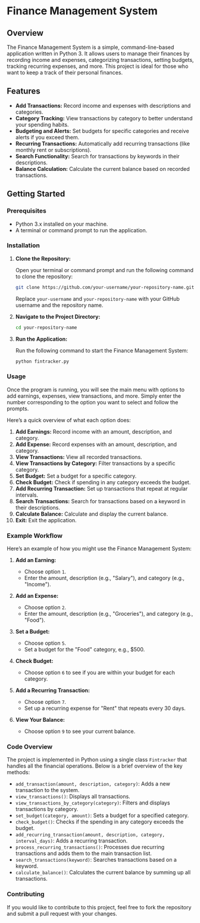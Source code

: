 # Finance Management System

## Overview

The Finance Management System is a simple, command-line-based application written in Python 3. It allows users to manage their finances by recording income and expenses, categorizing transactions, setting budgets, tracking recurring expenses, and more. This project is ideal for those who want to keep a track of their personal finances.

## Features

- **Add Transactions:** Record income and expenses with descriptions and categories.
- **Category Tracking:** View transactions by category to better understand your spending habits.
- **Budgeting and Alerts:** Set budgets for specific categories and receive alerts if you exceed them.
- **Recurring Transactions:** Automatically add recurring transactions (like monthly rent or subscriptions).
- **Search Functionality:** Search for transactions by keywords in their descriptions.
- **Balance Calculation:** Calculate the current balance based on recorded transactions.

## Getting Started

### Prerequisites

- Python 3.x installed on your machine.
- A terminal or command prompt to run the application.

### Installation

1. **Clone the Repository:**

   Open your terminal or command prompt and run the following command to clone the repository:

   ```bash
   git clone https://github.com/your-username/your-repository-name.git
   ```

   Replace `your-username` and `your-repository-name` with your GitHub username and the repository name.

2. **Navigate to the Project Directory:**

   ```bash
   cd your-repository-name
   ```

3. **Run the Application:**

   Run the following command to start the Finance Management System:

   ```bash
   python fintracker.py
   ```

### Usage

Once the program is running, you will see the main menu with options to add earnings, expenses, view transactions, and more. Simply enter the number corresponding to the option you want to select and follow the prompts.

Here’s a quick overview of what each option does:

1. **Add Earnings:** Record income with an amount, description, and category.
2. **Add Expense:** Record expenses with an amount, description, and category.
3. **View Transactions:** View all recorded transactions.
4. **View Transactions by Category:** Filter transactions by a specific category.
5. **Set Budget:** Set a budget for a specific category.
6. **Check Budget:** Check if spending in any category exceeds the budget.
7. **Add Recurring Transaction:** Set up transactions that repeat at regular intervals.
8. **Search Transactions:** Search for transactions based on a keyword in their descriptions.
9. **Calculate Balance:** Calculate and display the current balance.
10. **Exit:** Exit the application.

### Example Workflow

Here’s an example of how you might use the Finance Management System:

1. **Add an Earning:**
   - Choose option `1`.
   - Enter the amount, description (e.g., "Salary"), and category (e.g., "Income").

2. **Add an Expense:**
   - Choose option `2`.
   - Enter the amount, description (e.g., "Groceries"), and category (e.g., "Food").

3. **Set a Budget:**
   - Choose option `5`.
   - Set a budget for the "Food" category, e.g., $500.

4. **Check Budget:**
   - Choose option `6` to see if you are within your budget for each category.

5. **Add a Recurring Transaction:**
   - Choose option `7`.
   - Set up a recurring expense for "Rent" that repeats every 30 days.

6. **View Your Balance:**
   - Choose option `9` to see your current balance.

### Code Overview

The project is implemented in Python using a single class `Fintracker` that handles all the financial operations. Below is a brief overview of the key methods:

- `add_transaction(amount, description, category)`: Adds a new transaction to the system.
- `view_transactions()`: Displays all transactions.
- `view_transactions_by_category(category)`: Filters and displays transactions by category.
- `set_budget(category, amount)`: Sets a budget for a specified category.
- `check_budget()`: Checks if the spending in any category exceeds the budget.
- `add_recurring_transaction(amount, description, category, interval_days)`: Adds a recurring transaction.
- `process_recurring_transactions()`: Processes due recurring transactions and adds them to the main transaction list.
- `search_transactions(keyword)`: Searches transactions based on a keyword.
- `calculate_balance()`: Calculates the current balance by summing up all transactions.

### Contributing

If you would like to contribute to this project, feel free to fork the repository and submit a pull request with your changes.
